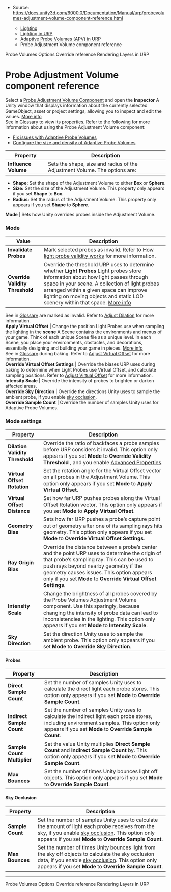 * Source: https://docs.unity3d.com/6000.0/Documentation/Manual/urp/probevolumes-adjustment-volume-component-reference.html

  * [Lighting](https://docs.unity3d.com/6000.0/Documentation/Manual/LightingOverview.html)
  * [Lighting in URP](https://docs.unity3d.com/6000.0/Documentation/Manual/urp/lighting-landing.html)
  * [Adaptive Probe Volumes (APV) in URP](https://docs.unity3d.com/6000.0/Documentation/Manual/urp/probevolumes.html)
  * Probe Adjustment Volume component reference


[](https://docs.unity3d.com/6000.0/Documentation/Manual/urp/probevolumes-options-override-reference.html)
Probe Volumes Options Override reference
[](https://docs.unity3d.com/6000.0/Documentation/Manual/urp/features/rendering-layers.html)
Rendering Layers in URP
# Probe Adjustment Volume component reference
Select a [Probe Adjustment Volume Component](https://docs.unity3d.com/6000.0/Documentation/Manual/urp/probevolumes-troubleshoot-light-leaks.html#probevolumeadjustment) and open the **Inspector** A Unity window that displays information about the currently selected GameObject, asset or project settings, allowing you to inspect and edit the values. [More info](https://docs.unity3d.com/6000.0/Documentation/Manual/UsingTheInspector.html)  
See in [Glossary](https://docs.unity3d.com/6000.0/Documentation/Manual/Glossary.html#Inspector) to view its properties.
Refer to the following for more information about using the Probe Adjustment Volume component:
  * [Fix issues with Adaptive Probe Volumes](https://docs.unity3d.com/6000.0/Documentation/Manual/urp/probevolumes-fixissues.html)
  * [Configure the size and density of Adaptive Probe Volumes](https://docs.unity3d.com/6000.0/Documentation/Manual/urp/probevolumes-changedensity.html)

**Property** | **Description**  
---|---  
**Influence Volume** | Sets the shape, size and radius of the Adjustment Volume. The options are: 
  * **Shape:** Set the shape of the Adjustment Volume to either **Box** or **Sphere**.
  * **Size:** Set the size of the Adjustment Volume. This property only appears if you set **Shape** to **Box**.
  * **Radius:** Set the radius of the Adjustment Volume. This property only appears if you set **Shape** to **Sphere**.

  
**Mode** | Sets how Unity overrides probes inside the Adjustment Volume.  
### Mode
**Value** | **Description**  
---|---  
**Invalidate Probes** | Mark selected probes as invalid. Refer to [How light probe validity works](https://docs.unity3d.com/6000.0/Documentation/Manual/urp/probevolumes-fixissues.html#how-light-probe-validity-works) for more information.  
**Override Validity Threshold** | Override the threshold URP uses to determine whether **Light Probes** Light probes store information about how light passes through space in your scene. A collection of light probes arranged within a given space can improve lighting on moving objects and static LOD scenery within that space. [More info](https://docs.unity3d.com/6000.0/Documentation/Manual/LightProbes.html)  
See in [Glossary](https://docs.unity3d.com/6000.0/Documentation/Manual/Glossary.html#LightProbe) are marked as invalid. Refer to [Adjust Dilation](https://docs.unity3d.com/6000.0/Documentation/Manual/urp/probevolumes-fixissues.html#adjust-dilation) for more information.  
**Apply Virtual Offset** | Change the position Light Probes use when sampling the lighting in the **scene** A Scene contains the environments and menus of your game. Think of each unique Scene file as a unique level. In each Scene, you place your environments, obstacles, and decorations, essentially designing and building your game in pieces. [More info](https://docs.unity3d.com/6000.0/Documentation/Manual/CreatingScenes.html)  
See in [Glossary](https://docs.unity3d.com/6000.0/Documentation/Manual/Glossary.html#Scene) during baking. Refer to [Adjust Virtual Offset](https://docs.unity3d.com/6000.0/Documentation/Manual/urp/probevolumes-fixissues.html#adjust-virtual-offset) for more information.  
**Override Virtual Offset Settings** | Override the biases URP uses during baking to determine when Light Probes use Virtual Offset, and calculate sampling positions. Refer to [Adjust Virtual Offset](https://docs.unity3d.com/6000.0/Documentation/Manual/urp/probevolumes-fixissues.html#adjust-virtual-offset) for more information.  
**Intensity Scale** | Override the intensity of probes to brighten or darken affected areas.  
**Override Sky Direction** | Override the directions Unity uses to sample the ambient probe, if you enable [sky occlusion](https://docs.unity3d.com/6000.0/Documentation/Manual/urp/probevolumes-skyocclusion.html).  
**Override Sample Count** | Override the number of samples Unity uses for Adaptive Probe Volumes.  
### Mode settings
**Property** | **Description**  
---|---  
**Dilation Validity Threshold** | Override the ratio of backfaces a probe samples before URP considers it invalid. This option only appears if you set **Mode** to **Override Validity Threshold** , and you enable [Advanced Properties](https://docs.unity3d.com/6000.0/Documentation/Manual/urp/urp-asset-additional-settings.html).  
**Virtual Offset Rotation** | Set the rotation angle for the Virtual Offset vector on all probes in the Adjustment Volume. This option only appears if you set **Mode** to **Apply Virtual Offset**.  
**Virtual Offset Distance** | Set how far URP pushes probes along the Virtual Offset Rotation vector. This option only appears if you set **Mode** to **Apply Virtual Offset**.  
**Geometry Bias** | Sets how far URP pushes a probe’s capture point out of geometry after one of its sampling rays hits geometry. This option only appears if you set **Mode** to **Override Virtual Offset Settings**.  
**Ray Origin Bias** | Override the distance between a probe’s center and the point URP uses to determine the origin of that probe’s sampling ray. This can be used to push rays beyond nearby geometry if the geometry causes issues. This option appears only if you set **Mode** to **Override Virtual Offset Settings**.  
**Intensity Scale** | Change the brightness of all probes covered by the Probe Volumes Adjustment Volume component. Use this sparingly, because changing the intensity of probe data can lead to inconsistencies in the lighting. This option only appears if you set **Mode** to **Intensity Scale**.  
**Sky Direction** | Set the direction Unity uses to sample the ambient probe. This option only appears if you set **Mode** to **Override Sky Direction**.  
#### Probes
**Property** | **Description**  
---|---  
**Direct Sample Count** | Set the number of samples Unity uses to calculate the direct light each probe stores. This option only appears if you set **Mode** to **Override Sample Count**.  
**Indirect Sample Count** | Set the number of samples Unity uses to calculate the indirect light each probe stores, including environment samples. This option only appears if you set **Mode** to **Override Sample Count**.  
**Sample Count Multiplier** | Set the value Unity multiplies **Direct Sample Count** and **Indirect Sample Count** by. This option only appears if you set **Mode** to **Override Sample Count**.  
**Max Bounces** | Set the number of times Unity bounces light off objects. This option only appears if you set **Mode** to **Override Sample Count**.  
#### Sky Occlusion
**Property** | **Description**  
---|---  
**Sample Count** | Set the number of samples Unity uses to calculate the amount of light each probe receives from the sky, if you enable [sky occlusion](https://docs.unity3d.com/6000.0/Documentation/Manual/urp/probevolumes-skyocclusion.html). This option only appears if you set **Mode** to **Override Sample Count**.  
**Max Bounces** | Set the number of times Unity bounces light from the sky off objects to calculate the sky occlusion data, if you enable [sky occlusion](https://docs.unity3d.com/6000.0/Documentation/Manual/urp/probevolumes-skyocclusion.html). This option only appears if you set **Mode** to **Override Sample Count**.  
* * *
[](https://docs.unity3d.com/6000.0/Documentation/Manual/urp/probevolumes-options-override-reference.html)
Probe Volumes Options Override reference
[](https://docs.unity3d.com/6000.0/Documentation/Manual/urp/features/rendering-layers.html)
Rendering Layers in URP
